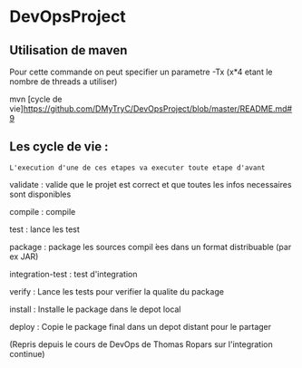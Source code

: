 # DevOpsProject

## Utilisation de maven
Pour cette commande on peut specifier un parametre -Tx (x*4 etant le nombre de threads a utiliser)

mvn [cycle de vie]https://github.com/DMyTryC/DevOpsProject/blob/master/README.md#9


Les cycle de vie : 
------------------
`L'execution d'une de ces etapes va executer toute etape d'avant`

validate :  valide que le projet est correct et que toutes les infos necessaires sont disponibles

compile : compile

test : lance les test

package :  package les sources compil ́ees dans un format distribuable (par ex JAR)

integration-test : test d'integration

verify :  Lance les tests pour verifier la qualite du package

install :  Installe le package dans le depot local

deploy :  Copie le package final dans un depot distant pour le partager

(Repris depuis le cours de DevOps de Thomas Ropars sur l'integration continue)

